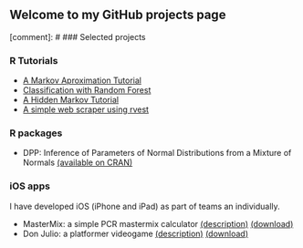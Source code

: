 ## Welcome to my GitHub projects page


[comment]: # ### Selected projects

### R Tutorials

- [A Markov Aproximation Tutorial](./markdown_files/MonteCarloTutorial.html)
- [Classification with Random Forest](./markdown_files/RF_Toy.html) 
- [A Hidden Markov Tutorial](https://github.com/lmavila/HMMTutorial)
- [A simple web scraper using rvest](https://lmavila.github.io/lmavila/markdown_files/PeruCurrencyScraper.html)

### R packages

- DPP: Inference of Parameters of Normal Distributions from a Mixture of Normals [(available on CRAN)](https://CRAN.R-project.org/package=DPP)

### iOS apps

I have developed iOS (iPhone and iPad) as part of teams an individually.

- MasterMix: a simple PCR mastermix calculator [(description)](http://avilasistemas.com/press/sheet.php?p=MasterMix) [(download)](http://appstore.com/MasterMix)
- Don Julio: a platformer videogame [(description)](http://avilasistemas.com/press/sheet.php?p=don_julio) [(download)](http://appstore.com/DonJulio)


